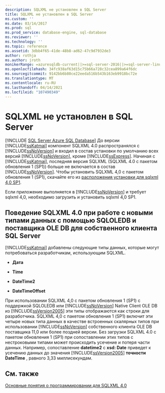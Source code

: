 ```yaml
---
description: SQLXML не установлен в SQL Server
title: SQLXML не установлен в SQL Server
ms.custom: ''
ms.date: 03/14/2017
ms.prod: sql
ms.prod_service: database-engine, sql-database
ms.reviewer: ''
ms.technology: ''
ms.topic: reference
ms.assetid: 3dbb4f65-41de-48b8-ad62-47c9d7932de3
author: rothja
ms.author: jroth
monikerRange: =azuresqldb-current||>=sql-server-2016||>=sql-server-linux-2017||=azuresqldb-mi-current
ms.openlocfilehash: 34fc938af63d15c75b66a728c32cea899a64f6dc
ms.sourcegitcommit: 9142bb6b80ce22eeda516b543b163eb9918bc72e
ms.translationtype: MT
ms.contentlocale: ru-RU
ms.lasthandoff: 04/14/2021
ms.locfileid: "107490349"
---
```

# <a name="sqlxml-is-not-installed-in-sql-server"></a>SQLXML не установлен в SQL Server
[!INCLUDE [SQL Server Azure SQL Database](../../includes/applies-to-version/sql-asdb.md)]
  До версии [!INCLUDE[ssKatmai](../../includes/sskatmai-md.md)] компонент SQLXML 4.0 распространялся с [!INCLUDE[ssNoVersion](../../includes/ssnoversion-md.md)] и входил в состав установки по умолчанию всех версий [!INCLUDE[ssNoVersion](../../includes/ssnoversion-md.md)], кроме [!INCLUDE[ssExpress](../../includes/ssexpress-md.md)]. Начиная с [!INCLUDE[ssKatmai](../../includes/sskatmai-md.md)], последняя версия SQLXML (SQLXML 4.0 с пакетом обновления 1 (SP1)) больше не включается в состав [!INCLUDE[ssNoVersion](../../includes/ssnoversion-md.md)]. Чтобы установить SQLXML 4,0 с пакетом обновления 1 (SP1), скачайте его из [расположения установки для sqlxml 4,0 SP1](https://www.microsoft.com/download/details.aspx?id=30403).  
  
 Если приложение выполняется в [!INCLUDE[ssNoVersion](../../includes/ssnoversion-md.md)] и требует sqlxml 4,0, необходимо загрузить и установить sqlxml 4,0 SP1.  
  
## <a name="sqlxml-40-sp1-behavior-with-new-data-types-using-sqloledb-and-sql-server-native-client-ole-db-provider"></a>Поведение SQLXML 4.0 при работе с новыми типами данных с помощью SQLOLEDB и поставщика OLE DB для собственного клиента SQL Server  
 [!INCLUDE[ssKatmai](../../includes/sskatmai-md.md)] добавлены следующие типы данных, которые могут потребоваться разработчикам, использующим SQLXML.  
  
-   **Дата**  
  
-   **Time**  
  
-   **DateTime2**  
  
-   **DateTimeOffset**  
  
 При использовании SQLXML 4,0 с пакетом обновления 1 (SP1) с поддержкой SQLOLEDB или [!INCLUDE[ssNoVersion](../../includes/ssnoversion-md.md)] Native Client OLE DB из [!INCLUDE[ssVersion2005](../../includes/ssversion2005-md.md)] эти типы отображаются как строки для разработчика. SQLXML 4,0 с пакетом обновления 1 (SP1) включит эти четыре новых типа данных в качестве встроенных скалярных типов при использовании [!INCLUDE[ssNoVersion](../../includes/ssnoversion-md.md)] собственного клиента OLE DB поставщика 11,0 или более поздней версии. Без загрузки SQLXML 4.0 с пакетом обновления 1 (SP1) при сопоставлении этих типов с нестроковыми типами может происходить усечение и потеря части данных. Например, сопоставление **datetime2** с **xsd: Date** приведет к усечению данных до значения [!INCLUDE[ssVersion2005](../../includes/ssversion2005-md.md)] **точности DateTime** , равного 3,33 миллисекундам.  
  
## <a name="see-also"></a>См. также  
 [Основные понятия о программировании для SQLXML 4.0](../../relational-databases/sqlxml/sqlxml-4-0-programming-concepts.md)  
  
  
